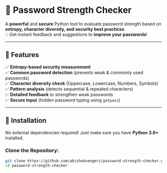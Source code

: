 # 🔐 Password Strength Checker

A **powerful** and **secure** Python tool to evaluate password strength based on **entropy, character diversity, and security best practices**.  
💡 Get instant feedback and suggestions to **improve your passwords**!  

---

## 🚀 Features

✅ **Entropy-based security measurement**  
✅ **Common password detection** (prevents weak & commonly used passwords)  
✅ **Character diversity check** (Uppercase, Lowercase, Numbers, Symbols)  
✅ **Pattern analysis** (detects sequential & repeated characters)  
✅ **Detailed feedback** to strengthen weak passwords  
✅ **Secure input** (hidden password typing using `getpass`)  

---

## 📌 Installation

No external dependencies required! Just make sure you have **Python 3.6+** installed.  

### Clone the Repository:
```bash
git clone https://github.com/abishekvengeri/password-strength-checker.git
cd password-strength-checker
